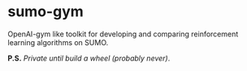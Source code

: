 # sumo-gym
OpenAI-gym like toolkit for developing and comparing reinforcement learning algorithms on SUMO.

**P.S.** *Private until build a wheel (probably never)*.